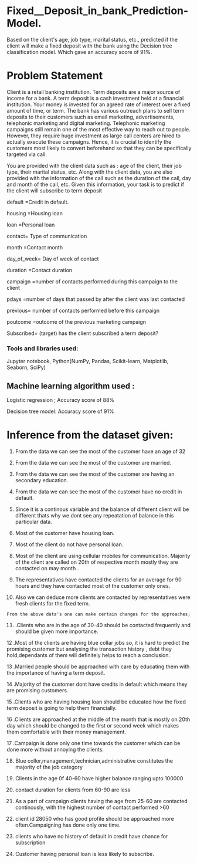 # Fixed__Deposit_in_bank_Prediction-Model.
Based on the client's age, job type, marital status, etc., predicted if the client will make a fixed deposit with the bank using the Decision tree classification model. Which gave an accuracy score of 91%.


# Problem Statement
Client is a retail banking institution. Term deposits are a major source
of income for a bank.
A term deposit is a cash investment held at a financial institution. Your
money is invested for an agreed rate of interest over a fixed amount of
time, or term.
The bank has various outreach plans to sell term deposits to their
customers such as email marketing, advertisements, telephonic marketing
and digital marketing.
Telephonic marketing campaigns still remain one of the most effective way
to reach out to people. However, they require huge investment as large call
centers are hired to actually execute these campaigns. Hence, it is crucial
to identify the customers most likely to convert beforehand so that they can
be specifically targeted via call.

You are provided with the client data such as : age of the client, their job
type, their marital status, etc. Along with the client data, you are also
provided with the information of the call such as the duration of the call, day
and month of the call, etc. Given this information, your task is to predict if
the client will subscribe to term deposit

default =Credit in default.

housing =Housing loan

loan =Personal loan

contact= Type of communication

month =Contact month

day_of_week= Day of week of contact

duration =Contact duration

campaign =number of contacts performed during this
campaign to the client

pdays =number of days that passed by after the client
was last contacted

previous= number of contacts performed before this
campaign

poutcome =outcome of the previous marketing campaign

Subscribed= (target) has the client subscribed a term deposit?

### Tools and libraries used: 

Jupyter notebook, Python(NumPy, Pandas,
Scikit-learn, Matplotlib, Seaborn, SciPy)

## Machine learning algorithm used :

Logistic regression ; Accuracy score of 88%

Decision tree model: Accuracy score of 91%
  
  # Inference from the dataset given:
  
 1. From the data we can see the most of the customer have an age of 32

2. From the data we can see the most of the customer are married.

3. From the data we can see the most of the customer are having an secondary education.

4. From the data we can see the most of the customer have no credit in default.

5. Since it is a continous variable and the balance of different client will be different thats why we dont see any repeatation of balance in this particular data.

6. Most of the customer have housing loan.

7. Most of the client do not have personal loan.

8. Most of the client are using cellular mobiles for communication.
Majority of the client are called on 20th of respective month mostly they are contacted on may month .

9. The representatives have contacted the clients for an average for 90 hours and they have contacted most of the customer only ones.
 
10.  Also we can deduce more clients are contacted by representatives were fresh clients for the fixed term.




    From the above data's one can make certain changes for the approaches;

11. .Clients who are in the age of 30-40 should be contacted frequently and should be given more importance.

12 .Most of the clients are having blue collar jobs so, it is hard to predict the promising customer but analysing the transaction history , debt they hold,dependants of them will definitely helps to reach a conclusion.

13 .Married people should be approached with care by educating them with the importance of having a term deposit.

14 .Majority of the customer dont have credits in default which means they are promising customers.

15 .Clients who are having housing loan should be educated how the fixed term deposit is going to help them financially.

16 .Clients are approached at the middle of the month that is mostly on 20th day which should be changed to the first or second week which makes them comfortable with their money management.

17 .Campaign is done only one time towards the customer which can be done more without annoying the clients.


18. Blue collor,management,technician,administrative constitutes the majority of the job category


19. Clients in the age 0f 40-60 have higher balance ranging upto 100000


  20. contact duration for clients from 60-90 are less
  
  21. As a part of campaign clients having the age from 25-60 are contacted continously, with the      highest number of contact performed >60
  
  
  22. client id 28050 who has good profile should be approached more often.Campaigning has done only one time.


23. clients who have no history of default in credit have chance for subscription

24. Customer having personal loan is less likely to subscribe.
